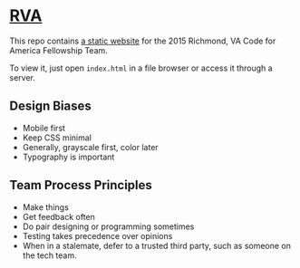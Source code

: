 # [RVA](http://codeforamerica.github.io/rva/)

This repo contains [a static website](http://codeforamerica.github.io/rva/) for the 2015 Richmond, VA Code for America Fellowship Team.

To view it, just open `index.html` in a file browser or access it through a
server.

## Design Biases

* Mobile first
* Keep CSS minimal
* Generally, grayscale first, color later
* Typography is important

## Team Process Principles

* Make things
* Get feedback often
* Do pair designing or programming sometimes
* Testing takes precedence over opinions
* When in a stalemate, defer to a trusted third party, such as someone on the
  tech team.



